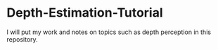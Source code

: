 # Depth-Estimation-Tutorial
I will put my work and notes on topics such as depth perception in this repository.
